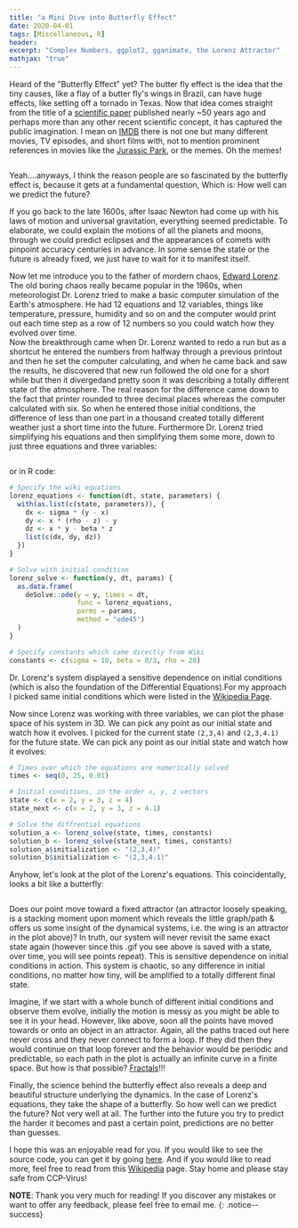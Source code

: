 ```yaml
---
title: "a Mini Dive into Butterfly Effect"
date: 2020-04-01
tags: [Miscellaneous, R]
header:
excerpt: "Complex Numbers, ggplot2, gganimate, the Lorenz Attractor"
mathjax: "true"
---
```

Heard of the "Butterfly Effect" yet? The butter fly effect is the idea that the tiny causes, like a flay of a butter fly's wings in Brazil, can have huge effects, like setting off a tornado in Texas. Now that idea comes straight from the title of a [scientific paper](http://www.scholarpedia.org/article/Butterfly_effect) published nearly ~50 years ago and perhaps more than any other recent scientific concept, it has captured the public imagination. I mean on [IMDB](https://www.imdb.com/find?q=butterfly%20effect&s=tt&ref_=fn_al_tt_mr) there is not one but many different movies, TV episodes, and short films with, not to mention prominent references in movies like the [Jurassic Park](https://www.youtube.com/watch?v=n-mpifTiPV4), or the memes. Oh the memes!     
   
<p align="center"> 
   <img src="{{ site.url }}{{ site.baseurl }}/images/lorenz/meme.png" alt="">
</p>
   
Yeah....anyways, I think the reason people are so fascinated by the butterfly effect is, because it gets at a fundamental question, Which is: How well can we predict the future?  

If you go back to the late 1600s, after Isaac Newton had come up with his laws of motion and universal gravitation, everything seemed predictable. To elaborate, we could explain the motions of all the planets and moons, through we could predict eclipses and the appearances of comets with pinpoint accuracy centuries in advance. In some sense the state or the future is already fixed, we just have to wait for it to manifest itself.      

Now let me introduce you to the father of mordern chaos, [Edward Lorenz](https://en.wikipedia.org/wiki/Edward_Norton_Lorenz). The old boring chaos really became popular in the 1960s, when meteorologist Dr. Lorenz tried to make a basic computer simulation of the Earth's atmosphere. He had 12 equations and 12 variables, things like temperature, pressure, humidity and so on and the computer would print out each time step as a row of 12 numbers so you could watch how they evolved over time.    
Now the breakthrough came when Dr. Lorenz wanted to redo a run but as a shortcut he entered the numbers from halfway through a previous printout and then he set the computer calculating, and when he came back and saw the results, he discovered that new run followed the old one for a short while but then it divergedand pretty soon it was describing a totally different state of the atmosphere. The real reason for the difference came down to the fact that printer rounded to three decimal places whereas the computer calculated with six. So when he entered those initial conditions, the difference of less than one part in a thousand created totally different weather just a short time into the future. Furthermore Dr. Lorenz tried simplifying his equations and then simplifying them some more, down to just three equations and three variables:      

<p align="center"> 
   <img src="{{ site.url }}{{ site.baseurl }}/images/lorenz/equations.png" alt="">
</p>

or in R code:
`````r
# Specify the wiki equations
lorenz_equations <- function(dt, state, parameters) {
  with(as.list(c(state, parameters)), {
    dx <- sigma * (y - x)
    dy <- x * (rho - z) - y
    dz <- x * y - beta * z
    list(c(dx, dy, dz))
  })
}

# Solve with initial condition
lorenz_solve <- function(y, dt, params) {
  as.data.frame(
    deSolve::ode(y = y, times = dt, 
                 func = lorenz_equations, 
                 parms = params, 
                 method = "ode45")
  )
}

# Specify constants which came directly from Wiki
constants <- c(sigma = 10, beta = 8/3, rho = 28)
`````

Dr. Lorenz's system displayed a sensitive dependence on initial conditions (which is also the foundation of the Differential Equations).For my approach I picked same initial conditions which were listed in the [Wikipedia Page](https://en.wikipedia.org/wiki/Lorenz_system).      

Now since Lorenz was working with three variables, we can plot the phase space of his system in 3D. We can pick any point as our initial state and watch how it evolves. I picked for the current state `(2,3,4)` and `(2,3,4.1)` for the future state. We can pick any point as our initial state and watch how it evolves:

`````r
# Times over which the equations are numerically solved
times <- seq(0, 25, 0.01)

# Initial conditions, in the order x, y, z vectors
state <- c(x = 2, y = 3, z = 4)
state_next <- c(x = 2, y = 3, z = 4.1)

# Solve the diffrential equations
solution_a <- lorenz_solve(state, times, constants)
solution_b <- lorenz_solve(state_next, times, constants)
solution_a$initialization <- "(2,3,4)"
solution_b$initialization <- "(2,3,4.1)"
`````
     
Anyhow, let's look at the plot of the Lorenz's equations. This coincidentally, looks a bit like a butterfly:     

<p align="center"> 
   <img src="{{ site.url }}{{ site.baseurl }}/images/coming_soon.png" alt="">
</p>

Does our point move toward a fixed attractor (an attractor loosely speaking, is a stacking moment upon moment which reveals the little graph/path & offers us some insight of the dynamical systems, i.e. the wing is an attractor in the plot above)? In truth, our system will never revisit the same exact state again (however since this .gif you see above is saved with a state, over time, you will see points repeat). This is sensitive dependence on initial conditions in action. This system is chaotic, so any difference in initial conditions, no matter how tiny, will be amplified to a totally different final state.      

Imagine, if we start with a whole bunch of different initial conditions and observe them evolve, initially the motion is messy as you might be able to see it in your head. However, like above, soon all the points have moved towards or onto an object in an attractor. Again, all the paths traced out here never cross and they never connect to form a loop. If they did then they would continue on that loop forever and the behavior would be periodic and predictable, so each path in the plot is actually an infinite curve in a finite space. But how is that possible? [Fractals](https://opendatasurgeon.github.io/mandelbrot/)!!!    

Finally, the science behind the butterfly effect also reveals a deep and beautiful structure underlying the dynamics. In the case of Lorenz's equations, they take the shape of a butterfly. So how well can we predict the future? Not very well at all. The further into the future you try to predict the harder it becomes and past a certain point, predictions are no better than guesses.    

I hope this was an enjoyable read for you. If you would like to see the source code, you can get it by going [here](https://github.com/opendatasurgeon/lorenzSystems_r). And if you would like to read more, feel free to read from this [Wikipedia](https://en.wikipedia.org/wiki/Lorenz_system) page. Stay home and please stay safe from CCP-Virus!     

**NOTE**: Thank you very much for reading! If you discover any mistakes or want to offer any feedback, please feel free to email me.
{: .notice--success}
